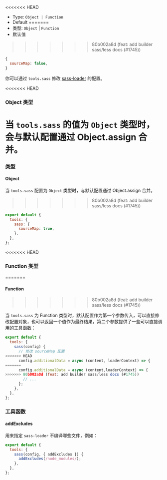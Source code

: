 <<<<<<< HEAD
- Type: `Object | Function`
- Default
=======
- 类型: `Object` | `Function`
- 默认值
>>>>>>> 80b002a8d (feat: add builder sass/less docs (#1745))

```js
{
  sourceMap: false,
}
```

你可以通过 `tools.sass` 修改 [sass-loader](https://github.com/webpack-contrib/sass-loader) 的配置。

<<<<<<< HEAD
### Object 类型

当 `tools.sass` 的值为 `Object` 类型时，会与默认配置通过 Object.assign 合并。
=======
### 类型

#### Object

当 `tools.sass` 配置为 `Object` 类型时，与默认配置通过 Object.assign 合并。
>>>>>>> 80b002a8d (feat: add builder sass/less docs (#1745))

```js
export default {
  tools: {
    sass: {
      sourceMap: true,
    },
  },
};
```

<<<<<<< HEAD
### Function 类型
=======
#### Function
>>>>>>> 80b002a8d (feat: add builder sass/less docs (#1745))

当 `tools.sass` 为 Function 类型时，默认配置作为第一个参数传入，可以直接修改配置对象，也可以返回一个值作为最终结果，第二个参数提供了一些可以直接调用的工具函数：

```js
export default {
  tools: {
    sass(config) {
      // 修改 sourceMap 配置
<<<<<<< HEAD
      config.additionalData = async (content, loaderContext) => {
=======
      config.additionalData = async (content,loaderContext) => {
>>>>>>> 80b002a8d (feat: add builder sass/less docs (#1745))
        // ...
      };
    },
  },
};
```

### 工具函数

#### addExcludes

用来指定 `sass-loader` 不编译哪些文件，例如：

```js
export default {
  tools: {
    sass(config, { addExcludes }) {
      addExcludes(/node_modules/);
    },
  },
};
```
